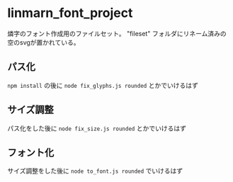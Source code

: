 # linmarn_font_project
燐字のフォント作成用のファイルセット。
"fileset" フォルダにリネーム済みの空のsvgが置かれている。

## パス化
`npm install` の後に `node fix_glyphs.js rounded` とかでいけるはず

## サイズ調整
パス化をした後に `node fix_size.js rounded` とかでいけるはず

## フォント化
サイズ調整をした後に `node to_font.js rounded` でいけるはず
